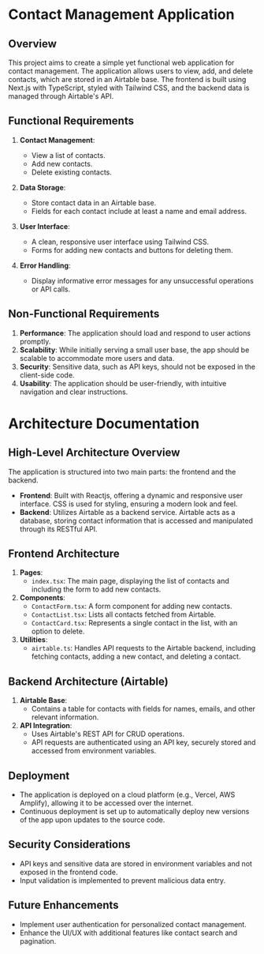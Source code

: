 # Contact Management Application

## Overview

This project aims to create a simple yet functional web application for contact management. The application allows users to view, add, and delete contacts, which are stored in an Airtable base. The frontend is built using Next.js with TypeScript, styled with Tailwind CSS, and the backend data is managed through Airtable's API.

## Functional Requirements

1. **Contact Management**:
   - View a list of contacts.
   - Add new contacts.
   - Delete existing contacts.

2. **Data Storage**:
   - Store contact data in an Airtable base.
   - Fields for each contact include at least a name and email address.

3. **User Interface**:
   - A clean, responsive user interface using Tailwind CSS.
   - Forms for adding new contacts and buttons for deleting them.

4. **Error Handling**:
   - Display informative error messages for any unsuccessful operations or API calls.

## Non-Functional Requirements

1. **Performance**: The application should load and respond to user actions promptly.
2. **Scalability**: While initially serving a small user base, the app should be scalable to accommodate more users and data.
3. **Security**: Sensitive data, such as API keys, should not be exposed in the client-side code.
4. **Usability**: The application should be user-friendly, with intuitive navigation and clear instructions.

# Architecture Documentation

## High-Level Architecture Overview

The application is structured into two main parts: the frontend and the backend.

- **Frontend**: Built with Reactjs, offering a dynamic and responsive user interface. CSS is used for styling, ensuring a modern look and feel.
- **Backend**: Utilizes Airtable as a backend service. Airtable acts as a database, storing contact information that is accessed and manipulated through its RESTful API.

## Frontend Architecture

1. **Pages**:
   - `index.tsx`: The main page, displaying the list of contacts and including the form to add new contacts.
2. **Components**:
   - `ContactForm.tsx`: A form component for adding new contacts.
   - `ContactList.tsx`: Lists all contacts fetched from Airtable.
   - `ContactCard.tsx`: Represents a single contact in the list, with an option to delete.
3. **Utilities**:
   - `airtable.ts`: Handles API requests to the Airtable backend, including fetching contacts, adding a new contact, and deleting a contact.

## Backend Architecture (Airtable)

1. **Airtable Base**:
   - Contains a table for contacts with fields for names, emails, and other relevant information.
2. **API Integration**:
   - Uses Airtable's REST API for CRUD operations.
   - API requests are authenticated using an API key, securely stored and accessed from environment variables.

## Deployment

- The application is deployed on a cloud platform (e.g., Vercel, AWS Amplify), allowing it to be accessed over the internet.
- Continuous deployment is set up to automatically deploy new versions of the app upon updates to the source code.

## Security Considerations

- API keys and sensitive data are stored in environment variables and not exposed in the frontend code.
- Input validation is implemented to prevent malicious data entry.

## Future Enhancements

- Implement user authentication for personalized contact management.
- Enhance the UI/UX with additional features like contact search and pagination.
